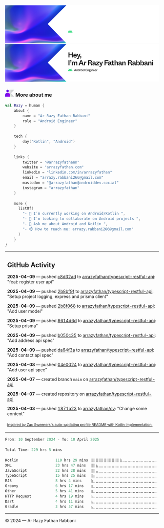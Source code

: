![Ar Razy Fathan Rabbani Banner](https://github.com/arrazyfathan/arrazyfathan/blob/main/media/banner-dark.png#gh-dark-mode-only)
![Ar Razy Fathan Rabbani Banner](https://github.com/arrazyfathan/arrazyfathan/blob/main/media/banner-light.png#gh-light-mode-only)

### <img width="30" alt="about" src="https://github.com/arrazyfathan/arrazyfathan/blob/main/media/about.png"> More about me

```kotlin
val Razy = human {
    about {
        name = "Ar Razy Fathan Rabbani"
        role = "Android Engineer"
    }

    tech {
        day("Kotlin", "Android")
    }

    links {
        twitter = "@arrazyfathann"
        website = "arrazyfathan.com"
        linkedin = "linkedin.com/in/arrazyfathan"
        email = "arrazy.rabbani266@gmail.com"
        mastodon = "@arrazyfathan@androiddev.social"
        instagram = "arrazyfathan"
    }

    more {
      listOf(
        "- 🔭 I’m currently working on Android/Kotlin ",
        "- 👯 I’m looking to collaborate on Android projects ",
        "- 💬 Ask me about Android and Kotlin ",
        "- 📫 How to reach me: arrazy.rabbani266@gmail.com"
      )
    }
}
```


<table><tr><td valign="top" width="100%">    

## GitHub Activity

**2025-04-09** — pushed [c8d32ad](https://github.com/arrazyfathan/typescript-restful-api/commits/c8d32ade7f559c02015a78098dd4e0a4c4d0af27) to [arrazyfathan/typescript-restful-api](https://github.com/arrazyfathan/typescript-restful-api): "feat: register user api"

**2025-04-09** — pushed [2b8bf9f](https://github.com/arrazyfathan/typescript-restful-api/commits/2b8bf9f29c474019c0282ac74ec2acd781a405ad) to [arrazyfathan/typescript-restful-api](https://github.com/arrazyfathan/typescript-restful-api): "Setup project logging, express and prisma client"

**2025-04-09** — pushed [2b8f068](https://github.com/arrazyfathan/typescript-restful-api/commits/2b8f068a2d74bbc8234cc65c294a9b76c7a1ec50) to [arrazyfathan/typescript-restful-api](https://github.com/arrazyfathan/typescript-restful-api): "Add user model"

**2025-04-09** — pushed [8614d6d](https://github.com/arrazyfathan/typescript-restful-api/commits/8614d6dda24971142efd0a16d8ac31db84100277) to [arrazyfathan/typescript-restful-api](https://github.com/arrazyfathan/typescript-restful-api): "Setup prisma"

**2025-04-09** — pushed [b050c35](https://github.com/arrazyfathan/typescript-restful-api/commits/b050c35c9cdd83c53aa9dc47fafc70c275079a05) to [arrazyfathan/typescript-restful-api](https://github.com/arrazyfathan/typescript-restful-api): "Add address api spec"

**2025-04-09** — pushed [da64f3a](https://github.com/arrazyfathan/typescript-restful-api/commits/da64f3aacbba2a12a6800f45dc6cfdf36a4182f1) to [arrazyfathan/typescript-restful-api](https://github.com/arrazyfathan/typescript-restful-api): "Add contact api spec"

**2025-04-08** — pushed [04e0024](https://github.com/arrazyfathan/typescript-restful-api/commits/04e0024925d25b52530d1af983e1dd1608552a0c) to [arrazyfathan/typescript-restful-api](https://github.com/arrazyfathan/typescript-restful-api): "Add user api spec"

**2025-04-07** — created branch `main` on [arrazyfathan/typescript-restful-api](https://github.com/arrazyfathan/typescript-restful-api)

**2025-04-07** — created repository on [arrazyfathan/typescript-restful-api](https://github.com/arrazyfathan/typescript-restful-api)

**2025-04-03** — pushed [1871a23](https://github.com/arrazyfathan/cv/commits/1871a23940144a1d8d74fc4871c3bed9060fe75e) to [arrazyfathan/cv](https://github.com/arrazyfathan/cv): "Change some content"
                
<sub><a href="https://github.com/ZacSweers/ZacSweers/">Inspired by Zac Sweeners's auto-updating profile README with Kotlin Implementation.</a></sub>
</table>

<!--START_SECTION:waka-->

```kotlin
From: 10 September 2024 - To: 10 April 2025

Total Time: 229 hrs 5 mins

Kotlin                 110 hrs 29 mins ⣿⣿⣿⣿⣿⣿⣿⣿⣿⣿⣿⣷⣀⣀⣀⣀⣀⣀⣀⣀⣀⣀⣀⣀⣀   47.06 %
XML                    23 hrs 47 mins  ⣿⣿⣦⣀⣀⣀⣀⣀⣀⣀⣀⣀⣀⣀⣀⣀⣀⣀⣀⣀⣀⣀⣀⣀⣀   10.14 %
JavaScript             22 hrs 28 mins  ⣿⣿⣤⣀⣀⣀⣀⣀⣀⣀⣀⣀⣀⣀⣀⣀⣀⣀⣀⣀⣀⣀⣀⣀⣀   09.57 %
TypeScript             15 hrs 25 mins  ⣿⣶⣀⣀⣀⣀⣀⣀⣀⣀⣀⣀⣀⣀⣀⣀⣀⣀⣀⣀⣀⣀⣀⣀⣀   06.57 %
EJS                    8 hrs 4 mins    ⣷⣀⣀⣀⣀⣀⣀⣀⣀⣀⣀⣀⣀⣀⣀⣀⣀⣀⣀⣀⣀⣀⣀⣀⣀   03.44 %
Groovy                 6 hrs 17 mins   ⣶⣀⣀⣀⣀⣀⣀⣀⣀⣀⣀⣀⣀⣀⣀⣀⣀⣀⣀⣀⣀⣀⣀⣀⣀   02.68 %
Other                  5 hrs 41 mins   ⣶⣀⣀⣀⣀⣀⣀⣀⣀⣀⣀⣀⣀⣀⣀⣀⣀⣀⣀⣀⣀⣀⣀⣀⣀   02.43 %
HTTP Request           4 hrs 19 mins   ⣦⣀⣀⣀⣀⣀⣀⣀⣀⣀⣀⣀⣀⣀⣀⣀⣀⣀⣀⣀⣀⣀⣀⣀⣀   01.84 %
Dart                   4 hrs 11 mins   ⣦⣀⣀⣀⣀⣀⣀⣀⣀⣀⣀⣀⣀⣀⣀⣀⣀⣀⣀⣀⣀⣀⣀⣀⣀   01.79 %
Gradle                 3 hrs 57 mins   ⣦⣀⣀⣀⣀⣀⣀⣀⣀⣀⣀⣀⣀⣀⣀⣀⣀⣀⣀⣀⣀⣀⣀⣀⣀   01.69 %
```

<!--END_SECTION:waka-->

---
© 2024 — Ar Razy Fathan Rabbani